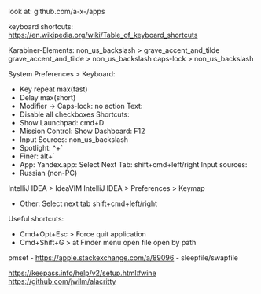 look at: github.com/a-x-/apps

keyboard shortcuts: https://en.wikipedia.org/wiki/Table_of_keyboard_shortcuts


Karabiner-Elements:
non_us_backslash > grave_accent_and_tilde
grave_accent_and_tilde > non_us_backslash
caps-lock > non_us_backslash

System Preferences > Keyboard:
 + Key repeat max(fast)
 + Delay max(short)
 + Modifier -> Caps-lock: no action
Text:
 + Disable all checkboxes
Shortcuts:
 + Show Launchpad: cmd+D
 + Mission Control: Show Dashboard: F12
 + Input Sources: non_us_backslash
 + Spotlight: ^+`
 + Finer: alt+`
 + App: Yandex.app: Select Next Tab: shift+cmd+left/right
Input sources:
 + Russian (non-PC)


IntelliJ IDEA > IdeaVIM
IntelliJ IDEA > Preferences > Keymap
 + Other: Select next tab shift+cmd+left/right


Useful shortcuts:
 + Cmd+Opt+Esc > Force quit application
 + Cmd+Shift+G > at Finder menu open file open by path


pmset - https://apple.stackexchange.com/a/89096 - sleepfile/swapfile

https://keepass.info/help/v2/setup.html#wine
https://github.com/jwilm/alacritty
